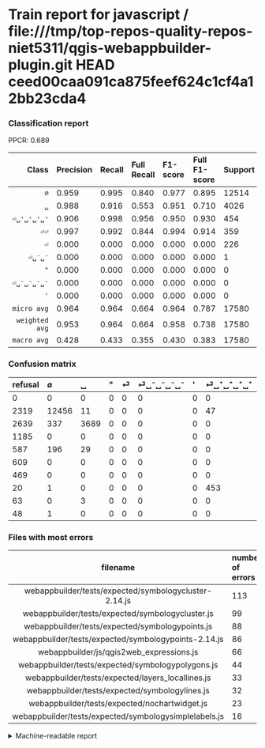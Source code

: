 # Train report for javascript / file:///tmp/top-repos-quality-repos-niet5311/qgis-webappbuilder-plugin.git HEAD ceed00caa091ca875feef624c1cf4a12bb23cda4

### Classification report

PPCR: 0.689

| Class | Precision | Recall | Full Recall | F1-score | Full F1-score | Support | Full Support | PPCR |
|------:|:----------|:-------|:------------|:---------|:---------|:--------|:-------------|:-----|
| `∅` | 0.959| 0.995| 0.840| 0.977| 0.895| 12514| 14833| 0.844 |
| `␣` | 0.988| 0.916| 0.553| 0.951| 0.710| 4026| 6665| 0.604 |
| `⏎␣⁺␣⁺␣⁺␣⁺` | 0.906| 0.998| 0.956| 0.950| 0.930| 454| 474| 0.958 |
| `⏎⏎` | 0.997| 0.992| 0.844| 0.994| 0.914| 359| 422| 0.851 |
| `⏎` | 0.000| 0.000| 0.000| 0.000| 0.000| 226| 813| 0.278 |
| `⏎␣⁻␣⁻` | 0.000| 0.000| 0.000| 0.000| 0.000| 1| 49| 0.020 |
| `"` | 0.000| 0.000| 0.000| 0.000| 0.000| 0| 1185| 0.000 |
| `⏎␣⁻␣⁻␣⁻␣⁻` | 0.000| 0.000| 0.000| 0.000| 0.000| 0| 609| 0.000 |
| `'` | 0.000| 0.000| 0.000| 0.000| 0.000| 0| 469| 0.000 |
| `micro avg` | 0.964| 0.964| 0.664| 0.964| 0.787| 17580| 25519| 0.689 |
| `weighted avg` | 0.953| 0.964| 0.664| 0.958| 0.738| 17580| 25519| 0.689 |
| `macro avg` | 0.428| 0.433| 0.355| 0.430| 0.383| 17580| 25519| 0.689 |

### Confusion matrix

|refusal|  ∅| ␣| "| ⏎| ⏎␣⁻␣⁻␣⁻␣⁻| '| ⏎␣⁺␣⁺␣⁺␣⁺| ⏎⏎| ⏎␣⁻␣⁻| 
|:---|:---|:---|:---|:---|:---|:---|:---|:---|:---|
|0 |0 |0 |0 |0 |0 |0 |0 |0 |0 |
|2319 |12456 |11 |0 |0 |0 |0 |47 |0 |0 |
|2639 |337 |3689 |0 |0 |0 |0 |0 |0 |0 |
|1185 |0 |0 |0 |0 |0 |0 |0 |0 |0 |
|587 |196 |29 |0 |0 |0 |0 |0 |1 |0 |
|609 |0 |0 |0 |0 |0 |0 |0 |0 |0 |
|469 |0 |0 |0 |0 |0 |0 |0 |0 |0 |
|20 |1 |0 |0 |0 |0 |0 |453 |0 |0 |
|63 |0 |3 |0 |0 |0 |0 |0 |356 |0 |
|48 |1 |0 |0 |0 |0 |0 |0 |0 |0 |

### Files with most errors

| filename | number of errors|
|:----:|:-----|
| webappbuilder/tests/expected/symbologycluster-2.14.js | 113 |
| webappbuilder/tests/expected/symbologycluster.js | 99 |
| webappbuilder/tests/expected/symbologypoints.js | 88 |
| webappbuilder/tests/expected/symbologypoints-2.14.js | 86 |
| webappbuilder/js/qgis2web_expressions.js | 66 |
| webappbuilder/tests/expected/symbologypolygons.js | 44 |
| webappbuilder/tests/expected/layers_locallines.js | 33 |
| webappbuilder/tests/expected/symbologylines.js | 32 |
| webappbuilder/tests/expected/nochartwidget.js | 23 |
| webappbuilder/tests/expected/symbologysimplelabels.js | 16 |

<details>
    <summary>Machine-readable report</summary>
```json
{
  "cl_report": {"\"": {"f1-score": 0.0, "precision": 0.0, "recall": 0.0, "support": 0}, "\u0027": {"f1-score": 0.0, "precision": 0.0, "recall": 0.0, "support": 0}, "macro avg": {"f1-score": 0.4302074336698839, "precision": 0.42783272782250226, "recall": 0.43345556558650256, "support": 17580}, "micro avg": {"f1-score": 0.964391353811149, "precision": 0.964391353811149, "recall": 0.964391353811149, "support": 17580}, "weighted avg": {"f1-score": 0.9579065155617937, "precision": 0.9526493129834387, "recall": 0.964391353811149, "support": 17580}, "\u2205": {"f1-score": 0.9767496569300137, "precision": 0.9588176429836041, "recall": 0.9953651909860955, "support": 12514}, "\u23ce": {"f1-score": 0.0, "precision": 0.0, "recall": 0.0, "support": 226}, "\u23ce\u23ce": {"f1-score": 0.994413407821229, "precision": 0.9971988795518207, "recall": 0.9916434540389972, "support": 359}, "\u23ce\u2423\u207a\u2423\u207a\u2423\u207a\u2423\u207a": {"f1-score": 0.949685534591195, "precision": 0.906, "recall": 0.9977973568281938, "support": 454}, "\u23ce\u2423\u207b\u2423\u207b": {"f1-score": 0.0, "precision": 0.0, "recall": 0.0, "support": 1}, "\u23ce\u2423\u207b\u2423\u207b\u2423\u207b\u2423\u207b": {"f1-score": 0.0, "precision": 0.0, "recall": 0.0, "support": 0}, "\u2423": {"f1-score": 0.9510183036865172, "precision": 0.9884780278670954, "recall": 0.916294088425236, "support": 4026}},
  "cl_report_full": {"\"": {"f1-score": 0.0, "precision": 0.0, "recall": 0.0, "support": 1185}, "\u0027": {"f1-score": 0.0, "precision": 0.0, "recall": 0.0, "support": 469}, "macro avg": {"f1-score": 0.38323855896117576, "precision": 0.42783272782250226, "recall": 0.3547261864674037, "support": 25519}, "micro avg": {"f1-score": 0.786746792268962, "precision": 0.964391353811149, "recall": 0.6643677260080724, "support": 25519}, "weighted avg": {"f1-score": 0.7381516361652716, "precision": 0.8488032478263591, "recall": 0.6643677260080724, "support": 25519}, "\u2205": {"f1-score": 0.8953421506612995, "precision": 0.9588176429836041, "recall": 0.8397492078473674, "support": 14833}, "\u23ce": {"f1-score": 0.0, "precision": 0.0, "recall": 0.0, "support": 813}, "\u23ce\u23ce": {"f1-score": 0.9139922978177151, "precision": 0.9971988795518207, "recall": 0.8436018957345972, "support": 422}, "\u23ce\u2423\u207a\u2423\u207a\u2423\u207a\u2423\u207a": {"f1-score": 0.9301848049281315, "precision": 0.906, "recall": 0.9556962025316456, "support": 474}, "\u23ce\u2423\u207b\u2423\u207b": {"f1-score": 0.0, "precision": 0.0, "recall": 0.0, "support": 49}, "\u23ce\u2423\u207b\u2423\u207b\u2423\u207b\u2423\u207b": {"f1-score": 0.0, "precision": 0.0, "recall": 0.0, "support": 609}, "\u2423": {"f1-score": 0.7096277772434356, "precision": 0.9884780278670954, "recall": 0.5534883720930233, "support": 6665}},
  "ppcr": 0.6888984678082997
}
```
</details>
